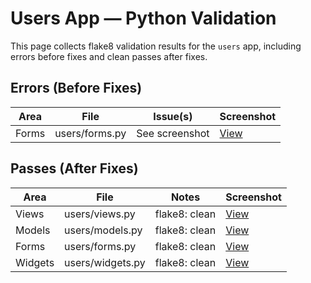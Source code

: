 # Users App — Python Validation

This page collects flake8 validation results for the `users` app, including errors before fixes and clean passes after fixes.

## Errors (Before Fixes)

| Area | File | Issue(s) | Screenshot |
|------|------|----------|------------|
| Forms | users/forms.py | See screenshot | [View](errors/forms:user_with_error.png) |

## Passes (After Fixes)

| Area | File | Notes | Screenshot |
|------|------|-------|------------|
| Views | users/views.py | flake8: clean | [View](passes/View:user.png) |
| Models | users/models.py | flake8: clean | [View](passes/Model:user.png) |
| Forms | users/forms.py | flake8: clean | [View](passes/Forms:UserS.png) |
| Widgets | users/widgets.py | flake8: clean | [View](passes/Widget:user.png) |
